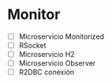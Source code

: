 # Monitor

- [ ] Microservicio Monitorized
- [ ] RSocket
- [ ] Microservicio H2
- [ ] Microservicio Observer
- [ ] R2DBC conexión

